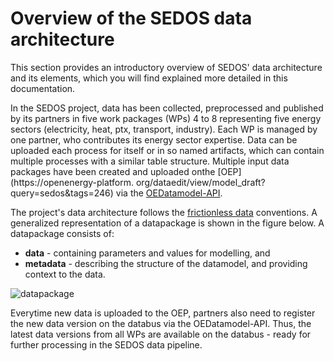 # Overview of the SEDOS data architecture

This section provides an introductory overview of SEDOS' data architecture and its elements, which you will find 
explained more detailed in this documentation.

In the SEDOS project, data has been collected, preprocessed and published by its partners in five work packages (WPs) 4 
to 8 representing five energy sectors (electricity, heat, ptx, transport, industry). Each WP is managed by one 
partner, who contributes its energy sector expertise. Data can be uploaded each process for itself or in so named artifacts, 
which can contain multiple processes with a similar table structure.
Multiple input data packages have been created and uploaded onthe [OEP](https://openenergy-platform.
org/dataedit/view/model_draft?query=sedos&tags=246) via the [OEDatamodel-API](https://modex.rl-institut.de/create_table/).

The project's data architecture follows the [frictionless data](https://specs.frictionlessdata.io/data-package/) 
conventions. A generalized representation of a datapackage is shown in the figure below. A datapackage consists of:

* **data** - containing parameters and values for modelling, and
* **metadata** - describing the structure of the datamodel, and providing context to the data. 


![datapackage](../../graphics/datapackage.jpg)


Everytime new data is uploaded to the OEP, partners also need to register the new data version on 
the databus via the OEDatamodel-API. Thus, the latest data versions from all WPs are available on the databus - 
ready for further processing in the SEDOS data pipeline.

[//]: # (## TODO: Umfang der Daten beschreiben)